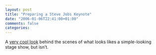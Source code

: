 ```yaml
---
layout: post
title: "Preparing a Steve Jobs Keynote"
date: "2006-01-06T22:41:00+01:00"
comments: false
categories: 
---
```


<p>A <a href="http://technology.guardian.co.uk/weekly/story/0,16376,1677772,00.html">very cool look</a> behind the scenes of what looks likes a simple-looking stage show, but isn&#8217;t.</p>


